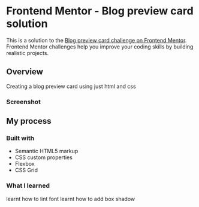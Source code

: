 # Frontend Mentor - Blog preview card solution

This is a solution to the [Blog preview card challenge on Frontend Mentor](https://www.frontendmentor.io/challenges/blog-preview-card-ckPaj01IcS). Frontend Mentor challenges help you improve your coding skills by building realistic projects.

## Overview

Creating a blog preview card using just html and css

### Screenshot

## My process

### Built with

- Semantic HTML5 markup
- CSS custom properties
- Flexbox
- CSS Grid

### What I learned

learnt how to lint font
learnt how to add box shadow
